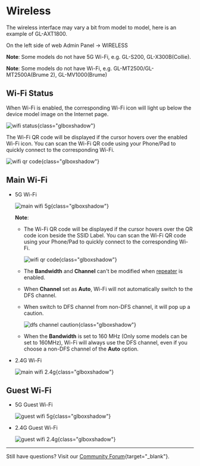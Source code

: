 # Wireless

The wireless interface may vary a bit from model to model, here is an example of GL-AXT1800.

On the left side of web Admin Panel -> WIRELESS

**Note**: Some models do not have 5G Wi-Fi, e.g. GL-S200, GL-X300B(Collie).

**Note**: Some models do not have Wi-Fi, e.g. GL-MT2500/GL-MT2500A(Brume 2), GL-MV1000(Brume)

## Wi-Fi Status

When Wi-Fi is enabled, the corresponding Wi-Fi icon will light up below the device model image on the Internet page.

![wifi status](/internet/wifi_status.png){class="glboxshadow"}

The Wi-Fi QR code will be displayed if the cursor hovers over the enabled Wi-Fi icon. You can scan the Wi-Fi QR code using your Phone/Pad to quickly connect to the corresponding Wi-Fi.

![wifi qr code](/internet/wifi_qr_code.png){class="glboxshadow"}

## Main Wi-Fi

* 5G Wi-Fi

    ![main wifi 5g](/wireless/main_wifi_5g.png){class="glboxshadow"}

    **Note**:

    * The Wi-Fi QR code will be displayed if the cursor hovers over the QR code icon beside the SSID Label. You can scan the Wi-Fi QR code using your Phone/Pad to quickly connect to the corresponding Wi-Fi.

        ![wifi qr code](/wireless/wifi_qr_code.png){class="glboxshadow"}

    * The **Bandwidth** and **Channel** can't be modified when [repeater](internet_repeater.md) is enabled.
    * When **Channel** set as **Auto**, Wi-Fi will not automatically switch to the DFS channel.
    * When switch to DFS channel from non-DFS channel, it will pop up a caution.

        ![dfs channel caution](https://static.gl-inet.com/docs/router/en/4/tutorials/wireless/switch_to_dfs_caution.png){class="glboxshadow"}

    * When the **Bandwidth** is set to 160 MHz (Only some models can be set to 160MHz), Wi-Fi will always use the DFS channel, even if you choose a non-DFS channel of the **Auto** option.

* 2.4G Wi-Fi

    ![main wifi 2.4g](/wireless/main_wifi_2.4g.png){class="glboxshadow"}

## Guest Wi-Fi

* 5G Guest Wi-Fi

    ![guest wifi 5g](/wireless/guest_wifi_5g.png){class="glboxshadow"}

* 2.4G Guest Wi-Fi

    ![guest wifi 2.4g](/wireless/guest_wifi_2.4g.png){class="glboxshadow"}

---

Still have questions? Visit our [Community Forum](https://forum.gl-inet.com){target="_blank"}.
